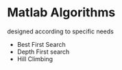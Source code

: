 # Matlab Algorithms
designed according to specific needs
- Best First Search
- Depth First search
- Hill Climbing
